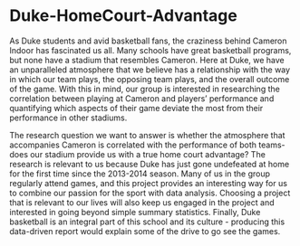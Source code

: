# Duke-HomeCourt-Advantage
As Duke students and avid basketball fans, the craziness behind Cameron Indoor has fascinated us all. Many schools have great basketball programs, but none have a stadium that resembles Cameron. Here at Duke, we have an unparalleled atmosphere that we believe has a relationship with the way in which our team plays, the opposing team plays, and the overall outcome of the game. With this in mind, our group is interested in researching the correlation between playing at Cameron and players’ performance and quantifying which aspects of their game deviate the most from their performance in other stadiums. 

The research question we want to answer is whether the atmosphere that accompanies Cameron is correlated with the performance of both teams- does our stadium provide us with a true home court advantage? The research is relevant to us because Duke has just gone undefeated at home for the first time since the 2013-2014 season. Many of us in the group regularly attend games, and this project provides an interesting way for us to combine our passion for the sport with data analysis. Choosing a project that is relevant to our lives will also keep us engaged in the project and interested in going beyond simple summary statistics. Finally, Duke basketball is an integral part of this school and its culture - producing this data-driven report would explain some of the drive to go see the games. 
